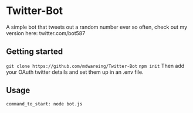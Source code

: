 # Twitter-Bot

A simple bot that tweets out a random number ever so often, check out my version here: twitter.com/bot587

## Getting started

`git clone https://github.com/mdwareing/Twitter-Bot`
`npm init`
Then add your OAuth twitter details and set them up in an .env file.

## Usage

`command_to_start: node bot.js`
